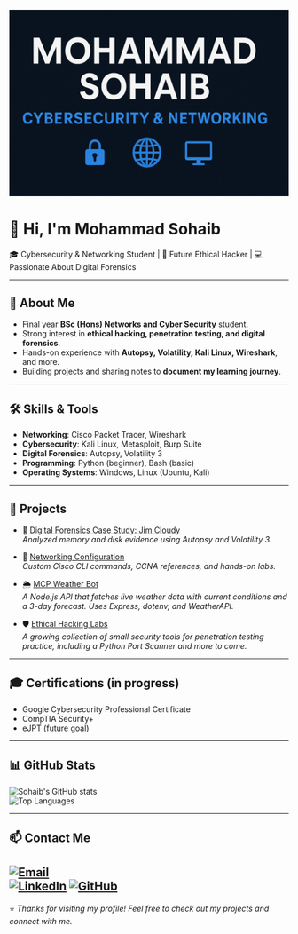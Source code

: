 <p align="center">
  <img src="banner.png" alt="Banner" />
</p>

# 👋 Hi, I'm Mohammad Sohaib  

🎓 Cybersecurity & Networking Student | 🔐 Future Ethical Hacker | 💻 Passionate About Digital Forensics  

---

## 🚀 About Me
- Final year **BSc (Hons) Networks and Cyber Security** student.  
- Strong interest in **ethical hacking, penetration testing, and digital forensics**.  
- Hands-on experience with **Autopsy, Volatility, Kali Linux, Wireshark**, and more.  
- Building projects and sharing notes to **document my learning journey**.  

---

## 🛠️ Skills & Tools
- **Networking**: Cisco Packet Tracer, Wireshark  
- **Cybersecurity**: Kali Linux, Metasploit, Burp Suite  
- **Digital Forensics**: Autopsy, Volatility 3  
- **Programming**: Python (beginner), Bash (basic)  
- **Operating Systems**: Windows, Linux (Ubuntu, Kali)  

---

## 📂 Projects
- 🔎 [Digital Forensics Case Study: Jim Cloudy](https://github.com/M-Sohaib-cyber/jim-cloudy-forensics)  
  *Analyzed memory and disk evidence using Autopsy and Volatility 3.*  

- 📘 [Networking Configuration](https://github.com/M-Sohaib-cyber/Networking-Configuration)  
  *Custom Cisco CLI commands, CCNA references, and hands-on labs.*

- 🌦️ [MCP Weather Bot](https://github.com/M-Sohaib-cyber/mcp-weather-bot)  
  *A Node.js API that fetches live weather data with current conditions and a 3-day forecast. Uses Express, dotenv, and WeatherAPI.*

- 🛡️ [Ethical Hacking Labs](https://github.com/M-Sohaib-cyber/Ethical-Hacking-Labs)  
  *A growing collection of small security tools for penetration testing practice, including a Python Port Scanner and more to come.*   

---

## 🎓 Certifications (in progress)
- Google Cybersecurity Professional Certificate  
- CompTIA Security+  
- eJPT (future goal)

---

## 📊 GitHub Stats
![Sohaib's GitHub stats](https://github-readme-stats.vercel.app/api?username=M-Sohaib-cyber&show_icons=true&theme=tokyonight)  
![Top Languages](https://github-readme-stats.vercel.app/api/top-langs/?username=M-Sohaib-cyber&layout=compact&theme=tokyonight)  

---

## 📫 Contact Me
[![Email](https://img.shields.io/badge/Email-msk.tech43%40gmail.com-red?logo=gmail)](mailto:msk.tech43@gmail.com)  
[![LinkedIn](https://img.shields.io/badge/LinkedIn-Mohammad%20Sohaib-blue?logo=linkedin)](https://www.linkedin.com/in/mohammad-sohaib-939a2a1ab/)
[![GitHub](https://img.shields.io/badge/GitHub-M--Sohaib--cyber-black?logo=github)](https://github.com/M-Sohaib-cyber)  
---

⭐ *Thanks for visiting my profile! Feel free to check out my projects and connect with me.*  
